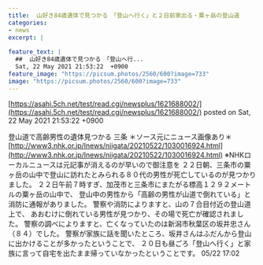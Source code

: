 ```yaml
---
title:  山好き84歳遺体で見つかる　「登山へ行く」と２日前家出る・粟ヶ岳の登山道 
categories:
- news
excerpt: |
  
feature_text: |
  ##  山好き84歳遺体で見つかる　「登山へ行...
  Sat, 22 May 2021 21:53:22  +0900
feature_image: "https://picsum.photos/2560/600?image=733"
image: "https://picsum.photos/2560/600?image=733"
---
```


[https://asahi.5ch.net/test/read.cgi/newsplus/1621688002/](https://asahi.5ch.net/test/read.cgi/newsplus/1621688002/)
posted on Sat, 22 May 2021 21:53:22  +0900

<!--more-->

登山道で高齢男性の遺体見つかる 三条 ＊ソース元にニュース画像あり＊ [http://www3.nhk.or.jp/lnews/niigata/20210522/1030016924.html](http://www3.nhk.or.jp/lnews/niigata/20210522/1030016924.html) ※NHKローカルニュースは元記事が消えるのが早いので御注意を ２２日朝、三条市の粟ヶ岳の山中で登山に訪れたとみられる８０代の男性が死亡しているのが見つかりました。 ２２日午前７時すぎ、加茂市と三条市にまたがる標高１２９２メートルの粟ヶ岳の山中で、 登山中の男性から「高齢の男性が山道で倒れている」と消防に通報がありました。 警察や消防によりますと、山の７合目付近の登山道上で、 あおむけに倒れている男性が見つかり、その場で死亡が確認されました。 警察の調べによりますと、亡くなっていたのは新潟市秋葉区の坂井忠さん（８４）でした。 警察が家族に話を聞いたところ、坂井さんはふだんから登山に出かけることが多かったということで、 ２０日も昼ごろ「登山へ行く」と家族に言って自宅を出たまま帰っていなかったということです。 05/22 17:02
